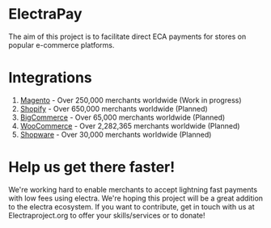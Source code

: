 # ElectraPay

The aim of this project is to facilitate direct ECA payments for stores on popular e-commerce platforms.

# Integrations

1. [Magento](https://magento.com/) - Over 250,000 merchants worldwide (Work in progress)
2. [Shopify](https://www.shopify.com.au/) - Over 650,000 merchants worldwide (Planned)
3. [BigCommerce](https://www.bigcommerce.com.au/) - Over 65,000 merchants worldwide (Planned)
4. [WooCommerce](https://woocommerce.com/) - Over 2,282,365 merchants worldwide (Planned)
5. [Shopware](https://shopware.com/) - Over 30,000 merchants worldwide (Planned)

# Help us get there faster!

We're working hard to enable merchants to accept lightning fast payments with low fees using electra. We're hoping this project will be a great addition to the electra ecosystem. If you want to contribute, get in touch with us at Electraproject.org to offer your skills/services or to donate!
